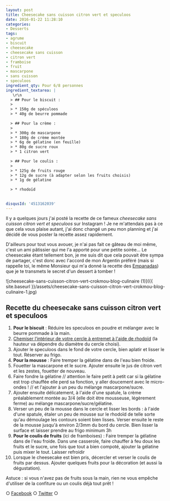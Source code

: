 ```yaml
---
layout: post
title: Cheesecake sans cuisson citron vert et speculoos
date: 2016-01-22 11:28:10
categories: 
- Desserts
tags: 
- agrume
- biscuit
- cheesecake
- cheesecake sans cuisson
- citron vert
- framboise
- fruit
- mascarpone
- sans cuisson
- speculoos
ingredient_qty: Pour 6/8 personnes
ingredient_textarea: |
   \r\n
  > ## Pour le biscuit :
  > 
  > * 150g de spéculoos
  > * 40g de beurre pommade
  
  > ## Pour la crème :
  > 
  > * 300g de mascarpone
  > * 180g de crème montée
  > * 6g de gélatine (en feuille)
  > * 80g de sucre roux
  > * 1 citron vert
  
  > ## Pour le coulis :
  > 
  > * 125g de fruits rouge
  > * 12g de sucre (à adapter selon les fruits choisis)
  > * 1g de gélatine
  
  > * rhodoïd
  
  
disqusId: '4513162039'
---
```


Il y a quelques jours j'ai posté la recette de ce fameux _cheesecake sans cuisson citron vert et speculoos_ sur Instagram ! Je ne m'attendais pas à ce que cela vous plaise autant, j'ai donc changé un peu mon planning et j'ai décidé de vous poster la recette assez rapidement.

D'ailleurs pour tout vous avouer, je n'ai pas fait ce gâteau de moi même, c'est un ami pâtissier qui me l'a apporté pour une petite soirée... Le cheesecake étant tellement bon, je me suis dit que cela pouvait être sympa de partager, c'est donc avec l'accord de mon Argentin préféré (mais si rappelle toi, le même Monsieur qui m'a donné la recette des [Empanadas](http://www.crokmou.com/2015/04/empanadas-au-poulet)) que je te transmets le secret d'un dessert à tomber !

![cheesecake-sans-cuisson-citron-vert-crokmou-blog-culinaire (1)]({{ site.baseurl }}/assets/cheesecake-sans-cuisson-citron-vert-crokmou-blog-culinaire-1.jpg)

## **Recette du cheesecake sans cuisson citron vert et speculoos**

1.  **Pour le biscuit** : Réduire les speculoos en poudre et mélanger avec le beurre pommade à la main.
2.  [Chemiser l’intérieur de votre cercle à entremet à l'aide de rhodoïd](http://lesotlylaisse.over-blog.com/article-qu-est-ce-que-le-rhodoid-43722116.html) (la hauteur va dépendre du diamètre du cercle choisi).
3.  Ajouter le speculoos dans le fond de votre cercle, bien aplatir et lisser le tout. Réserver au frigo.
4.  **Pour la mousse** : Faire tremper la gélatine dans de l'eau bien froide.
5.  Fouetter la mascarpone et le sucre. Ajouter ensuite le jus de citron vert et les zestes, fouetter de nouveau.
6.  Faire fondre la gélatine // attention le faire petit à petit car si la gélatine est trop chauffée elle perd sa fonction, y aller doucement avec le micro-ondes ! // et l'ajouter à un peu du mélange mascarpone/sucre.
7.  Ajouter ensuite délicatement, à l'aide d'une spatule, la crème préalablement montée au 3/4 (elle doit être mousseuse, légèrement ferme) au mélange mascarpone/sucre/gélatine.
8.  Verser un peu de la mousse dans le cercle et lisser les bords : à l'aide d'une spatule, étaler un peu de mousse sur le rhodoïd de telle sorte qu'au démoulage les contours soient bien lisses. Verser ensuite le reste de la mousse jusqu'à environ 2/3mm du bord du cercle. Bien lisser la surface et laisser prendre au frigo minimum 3h
9.  **Pour le coulis de fruits** (ici de framboises) : Faire tremper la gélatine dans de l'eau froide. Dans une casserole, faire chauffer à feu doux les fruits et le sucre, une fois que tout a bien compoté, ajouter la gélatine puis mixer le tout. Laisser refroidir
10.  Lorsque le cheesecake est bien pris, décercler et verser le coulis de fruits par dessus. Ajouter quelques fruits pour la décoration (et aussi la dégustation).

Astuce : si vous n'avez pas de fruits sous la main, rien ne vous empêche d'utiliser de la confiture ou un coulis déjà tout prêt !

○ [Facebook](https://www.facebook.com/crokmou.blog) ○ [Twitter](https://twitter.com/Crokmou) ○